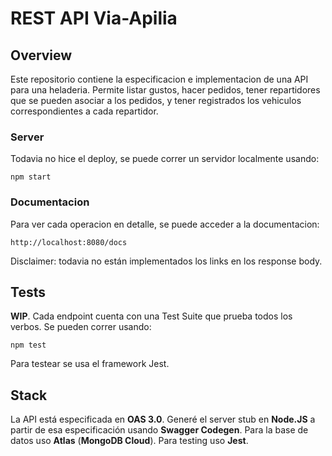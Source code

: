 # REST API Via-Apilia

## Overview
Este repositorio contiene la especificacion e implementacion de una API para una heladeria. Permite listar gustos, hacer pedidos, tener repartidores que se pueden asociar a los pedidos, y tener registrados los vehiculos correspondientes a cada repartidor.

### Server
Todavia no hice el deploy, se puede correr un servidor localmente usando:

```
npm start
```

### Documentacion
 Para ver cada operacion en detalle, se puede acceder a la documentacion:


```
http://localhost:8080/docs
```
Disclaimer: todavia no están implementados los links en los response body.

## Tests
**WIP**. Cada endpoint cuenta con una Test Suite que prueba todos los verbos. Se pueden correr usando:
```
npm test
```
Para testear se usa el framework Jest.

## Stack
La API está especificada en **OAS 3.0**. Generé el server stub en **Node.JS** a partir de esa especificación usando **Swagger Codegen**. Para la base de datos uso **Atlas** (**MongoDB Cloud**). Para testing uso **Jest**.